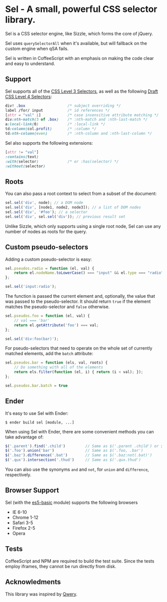 Sel - A small, powerful CSS selector library.
===
Sel is a CSS selector engine, like Sizzle, which forms the core of jQuery.

Sel uses `querySelectorAll` when it's available, but will fallback on the custom engine when qSA fails.

Sel is written in CoffeeScript with an emphasis on making the code clear and easy to understand.

Support
-------
Sel supports all of the [CSS Level 3 Selectors](http://www.w3.org/TR/css3-selectors/#selectors), as well as the following
[Draft CSS Level 4 Selectors](http://dev.w3.org/csswg/selectors4/#overview):

``` css
div! .box                   /* subject overriding */ 
label /for/ input           /* id references */
[attr = "val" i]            /* case insensitive attribute matching */
div:nth-match(3 of .box)    /* :nth-match and :nth-last-match */
a:local-link(0)             /* :local-link */
td:column(col.profit)       /* :column */
td:nth-column(even)         /* :nth-column and :nth-last-column */
```

Sel also supports the following extensions:

``` css
[attr != "val"]
:contains(text)
:with(selector)             /* or :has(selector) */
:without(selector)
```

Roots
-----
You can also pass a root context to select from a subset of the document:

``` js
sel.sel('div', node); // a DOM node
sel.sel('div', [node1, node2, node3]); // a list of DOM nodes
sel.sel('div', '#foo'); // a selector
sel.sel('div', sel.sel('div')); // previous result set
```

Unlike Sizzle, which only supports using a single root node, Sel can use any number of nodes as roots for the query.

Custom pseudo-selectors
-------------------

Adding a custom pseudo-selector is easy:

``` js
sel.pseudos.radio = function (el, val) {
    return el.nodeName.toLowerCase() === "input" && el.type === "radio";
};

sel.sel('input:radio');
```

The function is passed the current element and, optionally, the value that was passed to the pseudo-selector. It
should return `true` if the element matches the pseudo-selector and `false` otherwise.

``` js
sel.pseudos.foo = function (el, val) {
    // val === 'bar'
    return el.getAttribute('foo') === val;
};

sel.sel('div:foo(bar)');
```

For pseudo-selectors that need to operate on the whole set of currently matched elements, add the `batch` attribute:

``` js
sel.pseudos.bar = function (els, val, roots) {
    // Do something with all of the elements
    return els.filter(function (el, i) { return (i < val); });
};

sel.pseudos.bar.batch = true
```

Ender
-----
It's easy to use Sel with Ender:

    $ ender build sel [module, ...]
    
When using Sel with Ender, there are some convenient methods you can take advantage of:

``` js
$('.parent').find('.child')         // Same as $('.parent .child') or $('.child', '.parent')
$('.foo').union('bar')              // Same as $('.foo, .bar')
$('.baz').difference('.bat')        // Same as $('.baz:not(.bat)')
$('.qux').intersection('.thud')     // Same as $('.qux.thud')
```

You can also use the synonyms `and` and `not`, for `union` and `difference`, respectively.

Browser Support
---------------
Sel (with the [es5-basic](https://github.com/amccollum/es5-basic) module) supports the following browsers

  - IE 6-10
  - Chrome 1-12
  - Safari 3-5
  - Firefox 2-5
  - Opera

Tests
-----
CoffeeScript and NPM are required to build the test suite. Since the tests employ iframes, they cannot be run directly from disk.

Acknowledments
-------
This library was inspired by [Qwery](https://github.com/ded/qwery).
